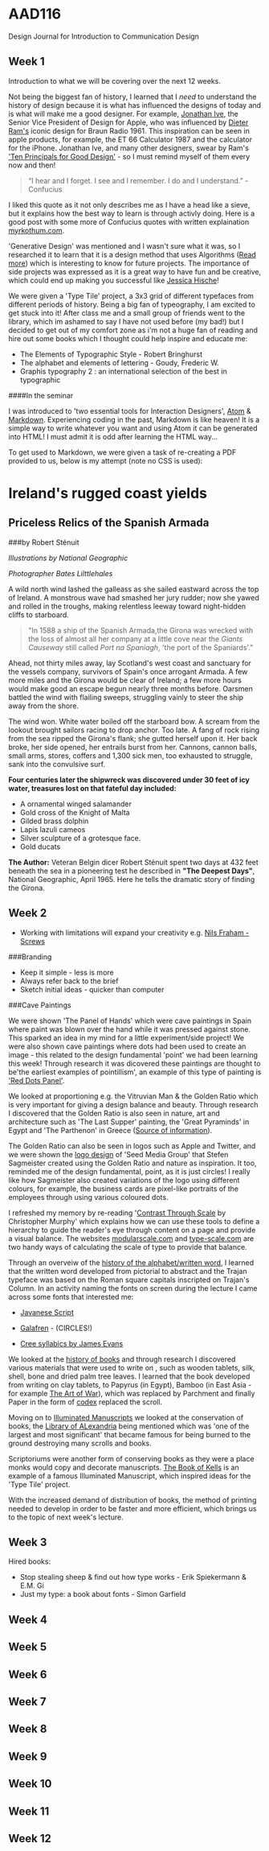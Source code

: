 AAD116
======

Design Journal for Introduction to Communication Design

Week 1
------

Introduction to what we will be covering over the next 12 weeks.

Not being the biggest fan of history, I learned that I *need* to understand the history of design because it is what has influenced the designs of today and is what will make me a good designer. For example, <a href="https://www.apple.com/uk/pr/bios/jonathan-ive.html" title="Find out about Johnathan Ive">Jonathan Ive</a>, the Senior Vice President of Design for Apple, who was influenced by <a href="https://www.vitsoe.com/gb/about/dieter-rams" title="Who is Dieter Rams?">Dieter Ram's</a> iconic design for Braun Radio 1961. This inspiration can be seen in apple products, for example, the ET 66 Calculator 1987 and the calculator for the iPhone. Jonathan Ive, and many other designers, swear by Ram's <a href="https://www.vitsoe.com/gb/about/good-design" title="View Ten Principals">'Ten Principals for Good Design'</a> - so I must remind myself of them every now and then!

> “I hear and I forget. I see and I remember. I do and I understand.” - Confucius

I liked this quote as it not only describes me as I have a head like a sieve, but it explains how the best way to learn is through activly doing. Here is a good post with some more of Confucius quotes with written explaination <a href="http://www.myrkothum.com/confucius-says-the-top-10-quotes-by-confucius/" title="View more Confucius quotes">myrkothum.com</a>.

'Generative Design' was mentioned and I wasn't sure what it was, so I researched it to learn that it is a design method that uses Algorithms (<a href="http://en.wikipedia.org/wiki/Generative_Design" title="Find out more about Generative Design">Read more</a>) which is interesting to know for future projects. The importance of side projects was expressed as it is a great way to have fun and be creative, which could end up making you successful like <a href="http://jessicahische.is/anoversharer" title="Who's this?">Jessica Hische</a>!

We were given a 'Type Tile' project, a 3x3 grid of different typefaces from different periods of history. Being a big fan of typeography, I am excited to get stuck into it! After class me and a small group of friends went to the library, which im ashamed to say I have not used before (my bad!) but I decided to get out of my comfort zone as i'm not a huge fan of reading and hire out some books which I thought could help inspire and educate me:

* The Elements of Typographic Style - Robert Bringhurst
* The alphabet and elements of lettering - Goudy, Frederic W.
* Graphis typography 2 : an international selection of the best in typographic

####In the seminar

I was introduced to 'two essential tools for Interaction Designers', <a href="https://atom.io" title="What's Atom?">Atom</a> & <a href="http://daringfireball.net/projects/markdown/basics" title="What's Markdown?">Markdown</a>. Experiencing coding in the past, Markdown is like heaven! It is a simple way to write whatever you want and using Atom it can be generated into HTML! I must admit it is odd after learning the HTML way...

To get used to Markdown, we were given a task of re-creating a PDF provided to us, below is my attempt (note no CSS is used):


Ireland's rugged coast yields
=============================

Priceless Relics of the Spanish Armada
------------------------------

###by Robert Sténuit

*Illustrations by National Geographic*

*Photographer Bates Lilttlehales*

A wild north wind lashed the galleass as she sailed eastward across the top of Ireland. A monstrous wave had smashed her jury rudder; now she yawed and rolled in the troughs, making relentless leeway toward night-hidden cliffs to starboard.

> "In 1588 a ship of the Spanish Armada,the Girona was wrecked with the loss of almost all her company at a little cove near the *Giants Causeway* still called *Port na Spaniagh*, 'the port of the Spaniards'."

Ahead, not thirty miles away, lay Scotland's west coast and sanctuary for the vessels company, survivors of Spain's once arrogant Armada. A few more miles and the Girona would be clear of Ireland; a few more hours would make good an escape begun nearly three months before. Oarsmen battled the wind with flailing sweeps, struggling vainly to steer the ship away from the shore.

The wind won. White water boiled off the starboard bow. A scream from the lookout brought sailors racing to drop anchor. Too late. A fang of rock rising from the sea ripped the Girona's flank; she gutted herself upon it. Her back broke, her side opened, her entrails burst from her. Cannons, cannon balls, small arms, stores, coffers and 1,300 sick men, too exhausted to struggle, sank into the convulsive surf.

**Four centuries later the shipwreck was discovered under 30 feet of icy water, treasures lost on that fateful day included:**

* A ornamental winged salamander
* Gold cross of the Knight of Malta
* Gilded brass dolphin
* Lapis lazuli cameos
* Silver sculpture of a grotesque face.
* Gold ducats

**The Author:** Veteran Belgin dicer Robert Sténuit spent two days at 432 feet beneath the sea in a pioneering test he described in **"The Deepest Days"**, National Geographic, April 1965. Here he tells the dramatic story of finding the Girona.


Week 2
------
* Working with limitations will expand your creativity e.g. <a href="http://www.bbc.co.uk/music/reviews/wp9p" title="About Album">Nils Fraham - Screws</a>

###Branding

* Keep it simple - less is more
* Always refer back to the brief
* Sketch initial ideas - quicker than computer

###Cave Paintings

We were shown 'The Panel of Hands' which were cave paintings in Spain where paint was blown over the hand while it was pressed against stone. This sparked an idea in my mind for a little experiment/side project! We were also shown cave paintings where dots had been used to create an image - this related to the design fundamental 'point' we had been learning this week! Through research it was dicovered these paintings are thought to be'the earliest examples of pointillism', an example of this type of painting is <a href="http://www.bradshawfoundation.com/chauvet/red_dots_panel.php" title="View source of information">'Red Dots Panel'</a>.

We looked at proportioning e.g. the Vitruvian Man & the Golden Ratio which is very important for giving a design balance and beauty. Through research I discovered that the Golden Ratio is also seen in nature, art and architecture such as 'The Last Supper' painting, the 'Great Pyraminds' in Egypt and 'The Parthenon' in Greece (<a href="http://www.goldennumber.net/golden-section/" title="View source">Source of information</a>).

The Golden Ratio can also be seen in logos such as Apple and Twitter, and we were shown the <a href="http://www.sagmeisterwalsh.com/work/project/seed-logo/" title="View the logo">logo design</a> of 'Seed Media Group' that Stefen Sagmeister created using the Golden Ratio and nature as inspiration. It too, reminded me of the design fundamental, point, as it is just circles! I really like how Sagmeister also created variations of the logo using different colours, for example, the business cards are pixel-like portraits of the employees through using various coloured dots.

I refreshed my memory by re-reading '<a href="http://typecast.com/blog/contrast-through-scale" title="View article">Contrast Through Scale</a> by Christopher Murphy' which explains how we can use these tools to define a hierarchy to guide the reader's eye through content on a page and provide a visual balance. The websites <a href="http://modularscale.com" title="View">modularscale.com</a> and <a href="http://type-scale.com" title="View">type-scale.com</a> are two handy ways of calculating the scale of type to provide that balance.

Through an overveiw of the <a href="http://ilovetypography.com/2010/08/07/where-does-the-alphabet-come-from/" title="View website">history of the alphabet/written word</a>, I learned that the written word developed from pictorial to abstract and the Trajan typeface was based on the Roman square capitals inscripted on Trajan's Column. In an activity naming the fonts on screen during the lecture I came across some fonts that interested me:

* <a href="http://upload.wikimedia.org/wikipedia/commons/0/0d/Raden_Segara_(Madurese_in_Javanese_script-published_in_1890)_(cropped).jpg" title="View font">Javanese Script</a>

* <a href="http://www.fonts2u.com/ws-simple-gallifreyan.font" title="View font">Galafren</a> - (CIRCLES!)

* <a href="http://britishlibrary.typepad.co.uk/americas/2012/10/james-evans-and-the-cree-syllabary.html" title="View font">Cree syllabics by James Evans</a>

We looked at the <a href="http://en.wikipedia.org/wiki/History_of_books" title="More info">history of books</a> and through research I discovered various materials that were used to write on , such as wooden tablets, silk, shell, bone and dried palm tree leaves. I learned that the book developed from writing on clay tablets, to Papyrus (in Egypt), Bamboo (in East Asia - for example <a href="http://en.wikipedia.org/wiki/The_Art_of_War" title="View">The Art of War</a>), which was replaced by Parchment and finally Paper in the form of <a href="http://en.wikipedia.org/wiki/Codex" title="What's codex?">codex</a> replaced the scroll.

Moving on to <a href="http://en.wikipedia.org/wiki/Illuminated_manuscript" title="Find out more">Illuminated Manuscripts</a> we looked at the conservation of books, the <a href="http://en.wikipedia.org/wiki/Library_of_Alexandria" title="Find out more">Library of ALexandria</a> being mentioned which was 'one of the largest and most significant' that became famous for being burned to the ground destroying many scrolls and books.

Scriptoriums were another form of conserving books as they were a place monks would copy and decorate manuscripts. <a href="http://en.wikipedia.org/wiki/Book_of_Kells" title="Find out more">The Book of Kells</a> is an example of a famous Illuminated Manuscript, which inspired ideas for the 'Type Tile' project.

With the increased demand of distribution of books, the method of printing needed to develop in order to be faster and more efficient, which brings us to the topic of next week's lecture.


Week 3
------

Hired books:

* Stop stealing sheep & find out how type works - Erik Spiekermann & E.M. Gi
* Just my type: a book about fonts - Simon Garfield


Week 4
------

Week 5
------

Week 6
------

Week 7
------

Week 8
------

Week 9
------

Week 10
------

Week 11
------

Week 12
------

